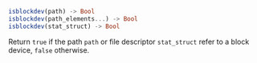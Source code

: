 ```julia
isblockdev(path) -> Bool
isblockdev(path_elements...) -> Bool
isblockdev(stat_struct) -> Bool
```

Return `true` if the path `path` or file descriptor `stat_struct` refer to a block device, `false` otherwise.
